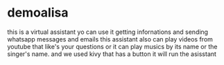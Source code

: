 # demoalisa
this is a virtual assistant yo can use it getting infornations and sending whatsapp messages and emails
this  assistant also can play videos from youtube that like's your questions or it can play musics by its name or the singer's name.
and we used kivy that has a button it will run the asisstant
